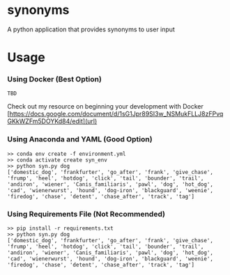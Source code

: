 # synonyms
A python application that provides synonyms to user input


# Usage

### Using Docker (Best Option)
```
TBD
```

Check out my resource on beginning your development with Docker [https://docs.google.com/document/d/1sG1Jpr89SI3w_NSMukFLLJ8zFPvqGKkWZFm5DOYKd84/edit](url)


### Using Anaconda and YAML (Good Option)
```
>> conda env create -f environment.yml
>> conda activate create syn_env
>> python syn.py dog
['domestic_dog', 'frankfurter', 'go_after', 'frank', 'give_chase', 'frump', 'heel', 'hotdog', 'click', 'tail', 'bounder', 'trail', 'andiron', 'wiener', 'Canis_familiaris', 'pawl', 'dog', 'hot_dog', 'cad', 'wienerwurst', 'hound', 'dog-iron', 'blackguard', 'weenie', 'firedog', 'chase', 'detent', 'chase_after', 'track', 'tag']
```

### Using Requirements File (Not Recommended)
```
>> pip install -r requirements.txt
>> python syn.py dog
['domestic_dog', 'frankfurter', 'go_after', 'frank', 'give_chase', 'frump', 'heel', 'hotdog', 'click', 'tail', 'bounder', 'trail', 'andiron', 'wiener', 'Canis_familiaris', 'pawl', 'dog', 'hot_dog', 'cad', 'wienerwurst', 'hound', 'dog-iron', 'blackguard', 'weenie', 'firedog', 'chase', 'detent', 'chase_after', 'track', 'tag']
```
